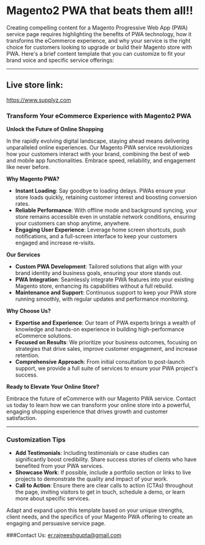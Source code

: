 # Magento2 PWA that beats them all!!

Creating compelling content for a Magento Progressive Web App (PWA) service page requires highlighting the benefits of PWA technology, how it transforms the eCommerce experience, and why your service is the right choice for customers looking to upgrade or build their Magento store with PWA. Here's a brief content template that you can customize to fit your brand voice and specific service offerings:

---
## Live store link:
https://www.supplyz.com

### Transform Your eCommerce Experience with Magento2 PWA

**Unlock the Future of Online Shopping**

In the rapidly evolving digital landscape, staying ahead means delivering unparalleled online experiences. Our Magento PWA service revolutionizes how your customers interact with your brand, combining the best of web and mobile app functionalities. Embrace speed, reliability, and engagement like never before.

**Why Magento PWA?**

- **Instant Loading**: Say goodbye to loading delays. PWAs ensure your store loads quickly, retaining customer interest and boosting conversion rates.
- **Reliable Performance**: With offline mode and background syncing, your store remains accessible even in unstable network conditions, ensuring your customers can shop anytime, anywhere.
- **Engaging User Experience**: Leverage home screen shortcuts, push notifications, and a full-screen interface to keep your customers engaged and increase re-visits.

**Our Services**

- **Custom PWA Development**: Tailored solutions that align with your brand identity and business goals, ensuring your store stands out.
- **PWA Integration**: Seamlessly integrate PWA features into your existing Magento store, enhancing its capabilities without a full rebuild.
- **Maintenance and Support**: Continuous support to keep your PWA store running smoothly, with regular updates and performance monitoring.

**Why Choose Us?**

- **Expertise and Experience**: Our team of PWA experts brings a wealth of knowledge and hands-on experience in building high-performance eCommerce solutions.
- **Focused on Results**: We prioritize your business outcomes, focusing on strategies that drive sales, improve customer engagement, and increase retention.
- **Comprehensive Approach**: From initial consultation to post-launch support, we provide a full suite of services to ensure your PWA project's success.

**Ready to Elevate Your Online Store?**

Embrace the future of eCommerce with our Magento PWA service. Contact us today to learn how we can transform your online store into a powerful, engaging shopping experience that drives growth and customer satisfaction.

---

### Customization Tips

- **Add Testimonials**: Including testimonials or case studies can significantly boost credibility. Share success stories of clients who have benefited from your PWA services.
- **Showcase Work**: If possible, include a portfolio section or links to live projects to demonstrate the quality and impact of your work.
- **Call to Action**: Ensure there are clear calls to action (CTAs) throughout the page, inviting visitors to get in touch, schedule a demo, or learn more about specific services.

Adapt and expand upon this template based on your unique strengths, client needs, and the specifics of your Magento PWA offering to create an engaging and persuasive service page.

###Contact Us:
er.rajneeshgupta@gmail.com
